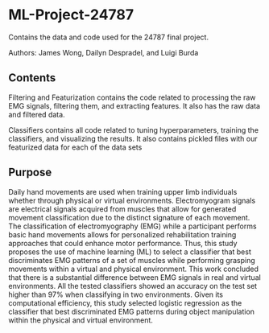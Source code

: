 # ML-Project-24787

Contains the data and code used for the 24787 final project. 

Authors: James Wong, Dailyn Despradel, and Luigi Burda

## Contents
Filtering and Featurization contains the code related to processing the raw EMG signals, filtering them, and extracting features. It also has the raw data and filtered data.  

Classifiers contains all code related to tuning hyperparameters, training the classifiers, and visualizing the results. It also contains pickled files with our featurized data for each of the data sets

## Purpose 
Daily hand movements are used when training upper limb individuals whether through physical or virtual environments. Electromyogram signals are electrical signals acquired from muscles that allow for generated movement classification due to the distinct signature of each movement. The classification of electromyography (EMG) while a participant performs basic hand movements allows for personalized rehabilitation training approaches that could enhance motor performance. Thus, this study proposes the use of machine learning (ML) to select a classifier that best discriminates EMG patterns of a set of muscles while performing grasping movements within a virtual and physical environment. This work concluded that there is a substantial difference between EMG signals in real and virtual environments. All the tested classifiers showed an accuracy on the test set higher than 97\% when classifying in two environments. Given its computational efficiency, this study selected logistic regression as the classifier that best discriminated EMG patterns during object manipulation within the physical and virtual environment.     

